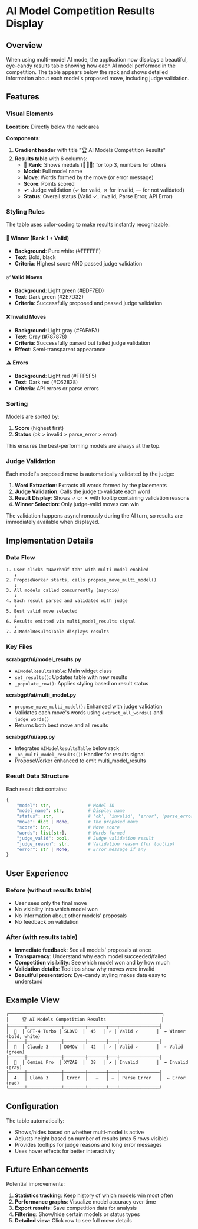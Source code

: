 # AI Model Competition Results Display

## Overview

When using multi-model AI mode, the application now displays a beautiful, eye-candy results table showing how each AI model performed in the competition. The table appears below the rack and shows detailed information about each model's proposed move, including judge validation.

## Features

### Visual Elements

**Location**: Directly below the rack area

**Components**:
1. **Gradient header** with title "🏆 AI Models Competition Results"
2. **Results table** with 6 columns:
   - 🏅 **Rank**: Shows medals (🥇🥈🥉) for top 3, numbers for others
   - **Model**: Full model name
   - **Move**: Words formed by the move (or error message)
   - **Score**: Points scored
   - **✓**: Judge validation (✓ for valid, ✗ for invalid, — for not validated)
   - **Status**: Overall status (Valid ✓, Invalid, Parse Error, API Error)

### Styling Rules

The table uses color-coding to make results instantly recognizable:

#### 🥇 Winner (Rank 1 + Valid)
- **Background**: Pure white (#FFFFFF)
- **Text**: Bold, black
- **Criteria**: Highest score AND passed judge validation

#### ✅ Valid Moves
- **Background**: Light green (#EDF7ED)
- **Text**: Dark green (#2E7D32)
- **Criteria**: Successfully proposed and passed judge validation

#### ❌ Invalid Moves
- **Background**: Light gray (#FAFAFA)
- **Text**: Gray (#787878)
- **Criteria**: Successfully parsed but failed judge validation
- **Effect**: Semi-transparent appearance

#### ⚠️ Errors
- **Background**: Light red (#FFF5F5)
- **Text**: Dark red (#C62828)
- **Criteria**: API errors or parse errors

### Sorting

Models are sorted by:
1. **Score** (highest first)
2. **Status** (ok > invalid > parse_error > error)

This ensures the best-performing models are always at the top.

### Judge Validation

Each model's proposed move is automatically validated by the judge:

1. **Word Extraction**: Extracts all words formed by the placements
2. **Judge Validation**: Calls the judge to validate each word
3. **Result Display**: Shows ✓ or ✗ with tooltip containing validation reasons
4. **Winner Selection**: Only judge-valid moves can win

The validation happens asynchronously during the AI turn, so results are immediately available when displayed.

## Implementation Details

### Data Flow

```
1. User clicks "Navrhnúť ťah" with multi-model enabled
   ↓
2. ProposeWorker starts, calls propose_move_multi_model()
   ↓
3. All models called concurrently (asyncio)
   ↓
4. Each result parsed and validated with judge
   ↓
5. Best valid move selected
   ↓
6. Results emitted via multi_model_results signal
   ↓
7. AIModelResultsTable displays results
```

### Key Files

**scrabgpt/ui/model_results.py**
- `AIModelResultsTable`: Main widget class
- `set_results()`: Updates table with new results
- `_populate_row()`: Applies styling based on result status

**scrabgpt/ai/multi_model.py**
- `propose_move_multi_model()`: Enhanced with judge validation
- Validates each move's words using `extract_all_words()` and `judge_words()`
- Returns both best move and all results

**scrabgpt/ui/app.py**
- Integrates `AIModelResultsTable` below rack
- `_on_multi_model_results()`: Handler for results signal
- ProposeWorker enhanced to emit multi_model_results

### Result Data Structure

Each result dict contains:
```python
{
    "model": str,              # Model ID
    "model_name": str,         # Display name
    "status": str,             # 'ok', 'invalid', 'error', 'parse_error'
    "move": dict | None,       # The proposed move
    "score": int,              # Move score
    "words": list[str],        # Words formed
    "judge_valid": bool,       # Judge validation result
    "judge_reason": str,       # Validation reason (for tooltip)
    "error": str | None,       # Error message if any
}
```

## User Experience

### Before (without results table)
- User sees only the final move
- No visibility into which model won
- No information about other models' proposals
- No feedback on validation

### After (with results table)
- **Immediate feedback**: See all models' proposals at once
- **Transparency**: Understand why each model succeeded/failed
- **Competition visibility**: See which model won and by how much
- **Validation details**: Tooltips show why moves were invalid
- **Beautiful presentation**: Eye-candy styling makes data easy to understand

## Example View

```
┌──────────────────────────────────────────────────────────┐
│     🏆 AI Models Competition Results                     │
├──────┬─────────────┬────────┬───────┬───┬───────────────┤
│  🥇  │ GPT-4 Turbo │ SLOVO  │  45   │ ✓ │ Valid ✓       │  ← Winner (bold, white)
├──────┼─────────────┼────────┼───────┼───┼───────────────┤
│  🥈  │ Claude 3    │ DOMOV  │  42   │ ✓ │ Valid ✓       │  ← Valid (green)
├──────┼─────────────┼────────┼───────┼───┼───────────────┤
│  🥉  │ Gemini Pro  │ XYZAB  │  38   │ ✗ │ Invalid       │  ← Invalid (gray)
├──────┼─────────────┼────────┼───────┼───┼───────────────┤
│  4.  │ Llama 3     │ Error  │   —   │ — │ Parse Error   │  ← Error (red)
└──────┴─────────────┴────────┴───────┴───┴───────────────┘
```

## Configuration

The table automatically:
- Shows/hides based on whether multi-model is active
- Adjusts height based on number of results (max 5 rows visible)
- Provides tooltips for judge reasons and long error messages
- Uses hover effects for better interactivity

## Future Enhancements

Potential improvements:
1. **Statistics tracking**: Keep history of which models win most often
2. **Performance graphs**: Visualize model accuracy over time
3. **Export results**: Save competition data for analysis
4. **Filtering**: Show/hide certain models or status types
5. **Detailed view**: Click row to see full move details

